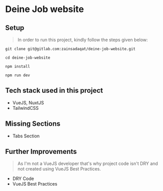# Deine Job website

## Setup

> In order to run this project, kindly follow the steps given below:

`git clone git@gitlab.com:zainsadaqat/deine-job-website.git`

`cd deine-job-website`

`npm install`

`npm run dev`

## Tech stack used in this project

- VueJS, NuxtJS
- TailwindCSS

## Missing Sections

- Tabs Section

## Further Improvements

> As I'm not a VueJS developer that's why project code isn't DRY and not created using VueJS Best Practices.

- DRY Code
- VueJS Best Practices



